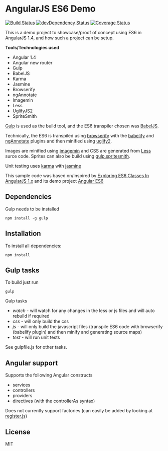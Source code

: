 # AngularJS ES6 Demo 
[![Build Status](https://travis-ci.org/starmage/angular-es6-demo.svg?branch=master)](https://travis-ci.org/starmage/angular-es6-demo) [![devDependency Status](https://david-dm.org/starmage/angular-es6-demo/dev-status.svg)](https://david-dm.org/starmage/angular-es6-demo#info=devDependencies) [![Coverage Status](https://coveralls.io/repos/starmage/angular-es6-demo/badge.svg?branch=master)](https://coveralls.io/r/starmage/angular-es6-demo?branch=master)

This is a demo project to showcase/proof of concept using ES6 in AngularJS 1.4, and how such a project can be setup. 

**Tools/Technologies used**
* Angular 1.4
* Angular new router
* Gulp
* BabelJS
* Karma
* Jasmine
* Browserify
* ngAnnotate
* Imagemin
* Less
* UglifyJS2
* SpriteSmith

[Gulp](http://gulpjs.com/) is used as the build tool, and the ES6 transpiler chosen was [BabelJS](http://babeljs.io/).

Technically, the ES6 is transpiled using [browserify](http://browserify.org/) with the [babelify](https://github.com/babel/babelify) and [ngAnnotate](https://github.com/omsmith/browserify-ngannotate) plugins and then minified using [uglify2](https://github.com/mishoo/UglifyJS2).

Images are minified using [imagemin](https://www.npmjs.com/package/gulp-imagemin) and CSS are generated from [Less](https://github.com/plus3network/gulp-less) surce code.
Sprites can also be build using [gulp.spritesmith](https://github.com/twolfson/gulp.spritesmith).

Unit testing uses [karma](http://karma-runner.github.io/0.12/index.html) with [jasmine](http://jasmine.github.io/2.2/introduction.html)

This sample code was based on/inspired by [Exploring ES6 Classes In AngularJS 1.x](http://www.michaelbromley.co.uk/blog/350/exploring-es6-classes-in-angularjs-1-x?utm_content=buffer184f8&utm_medium=social&utm_source=plus.google.com&utm_campaign=buffer) and its demo project [Angular ES6](https://github.com/michaelbromley/angular-es6)

## Dependencies
Gulp needs to be installed
```
npm install -g gulp
```

## Installation
To install all dependencies:
```
npm install
```

## Gulp tasks
To build just run 
```
gulp
```
Gulp tasks 
* *watch* - will watch for any changes in the less or js files and will auto rebuild if required
* *css*   - will only build the css
* *js*    - will only build the javascript files (transpile ES6 code with browserify (babelify plugin) and then minify and generating source maps)
* *test*  - will run unit tests

See gulpfile.js for other tasks.

## Angular support
Supports the following Angular constructs
* services
* controllers
* providers
* directives (with the controllerAs syntax)

Does not currently support factories (can easily be added by looking at [register.js](https://github.com/michaelbromley/angular-es6/blob/master/src/app/utils/register.js))

## License
MIT

